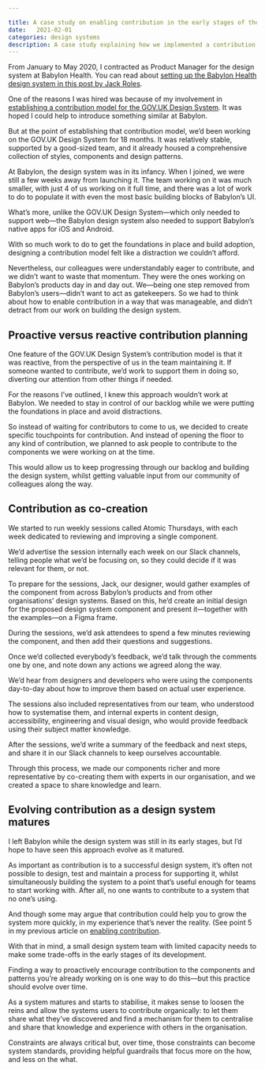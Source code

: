 ```yaml
---

title: A case study on enabling contribution in the early stages of the Babylon Health design system
date:   2021-02-01
categories: design systems
description: A case study explaining how we implemented a contribution model in the early stages of building the Babylon Health design system
---
```


From January to May 2020, I contracted as Product Manager for the design system at Babylon Health. You can read about [setting up the Babylon Health design system in this post by Jack Roles](https://jackroles.co.uk/babylon-dna-the-journey-from-sketch-to-figma). 

One of the reasons I was hired was because of my involvement in [establishing a contribution model for the GOV.UK Design System](https://designnotes.blog.gov.uk/2018/09/26/opening-up-the-gov-uk-design-system-for-contributions/). It was hoped I could help to introduce something similar at Babylon. 

But at the point of establishing that contribution model, we’d been working on the GOV.UK Design System for 18 months. It was relatively stable, supported by a good-sized team, and it already housed a comprehensive collection of styles, components and design patterns. 

At Babylon, the design system was in its infancy. When I joined, we were still a few weeks away from launching it. The team working on it was much smaller, with just 4 of us working on it full time, and there was a lot of work to do to populate it with even the most basic building blocks of Babylon’s UI.

What’s more, unlike the GOV.UK Design System—which only needed to support web—the Babylon design system also needed to support Babylon’s native apps for iOS and Android.

With so much work to do to get the foundations in place and build adoption, designing a contribution model felt like a distraction we couldn’t afford.

Nevertheless, our colleagues were understandably eager to contribute, and we didn’t want to waste that momentum. They were the ones working on Babylon’s products day in and day out. We—being one step removed from Babylon’s users—didn’t want to act as gatekeepers. So we had to think about how to enable contribution in a way that was manageable, and didn’t detract from our work on building the design system.

## Proactive versus reactive contribution planning

One feature of the GOV.UK Design System’s contribution model is that it was reactive, from the perspective of us in the team maintaining it. If someone wanted to contribute, we’d work to support them in doing so, diverting our attention from other things if needed. 

For the reasons I’ve outlined, I knew this approach wouldn’t work at Babylon. We needed to stay in control of our backlog while we were putting the foundations in place and avoid distractions. 

So instead of waiting for contributors to come to us, we decided to create specific touchpoints for contribution. And instead of opening the floor to any kind of contribution, we planned to ask people to contribute to the components we were working on at the time. 

This would allow us to keep progressing through our backlog and building the design system, whilst getting valuable input from our community of colleagues along the way.

## Contribution as co-creation

We started to run weekly sessions called Atomic Thursdays, with each week dedicated to reviewing and improving a single component. 

We’d advertise the session internally each week on our Slack channels, telling people what we’d be focusing on, so they could decide if it was relevant for them, or not.

To prepare for the sessions, Jack, our designer, would gather examples of the component from across Babylon’s products and from other organisations’ design systems. Based on this, he’d create an initial design for the proposed design system component and present it—together with the examples—on a Figma frame.

During the sessions, we’d ask attendees to spend a few minutes reviewing the component, and then add their questions and suggestions. 

Once we’d collected everybody’s feedback, we’d talk through the comments one by one, and note down any actions we agreed along the way. 

We’d hear from designers and developers who were using the components day-to-day about how to improve them based on actual user experience. 

The sessions also included representatives from our team, who understood how to systematise them, and internal experts in content design, accessibility, engineering and visual design, who would provide feedback using their subject matter knowledge.

After the sessions, we’d write a summary of the feedback and next steps, and share it in our Slack channels to keep ourselves accountable.

Through this process, we made our components richer and more representative by co-creating them with experts in our organisation, and we created a space to share knowledge and learn. 

## Evolving contribution as a design system matures

I left Babylon while the design system was still in its early stages, but I’d hope to have seen this approach evolve as it matured. 

As important as contribution is to a successful design system, it’s often not possible to design, test and maintain a process for supporting it, whilst simultaneously building the system to a point that’s useful enough for teams to start working with. After all, no one wants to contribute to a system that no one’s using.

And though some may argue that contribution could help you to grow the system more quickly, in my experience that’s never the reality. (See point 5 in my previous article on [enabling contribution](https://amyhupe.co.uk/articles/5-lessons-on-enabling-design-system-contribution/).

With that in mind, a small design system team with limited capacity needs to make some trade-offs in the early stages of its development. 

Finding a way to proactively encourage contribution to the components and patterns you’re already working on is one way to do this—but this practice should evolve over time.

As a system matures and starts to stabilise, it makes sense to loosen the reins and allow the systems users to contribute organically: to let them share what they’ve discovered and find a mechanism for them to centralise and share that knowledge and experience with others in the organisation. 

Constraints are always critical but, over time, those constraints can become system standards, providing helpful guardrails that focus more on the how, and less on the what. 
